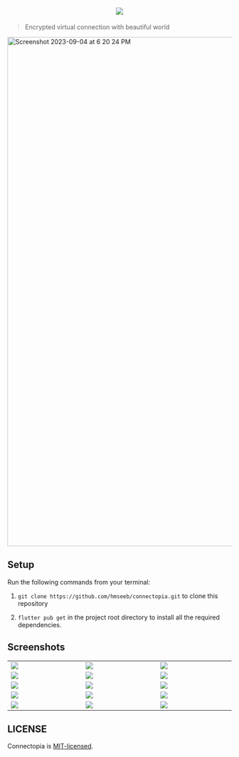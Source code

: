 <h1 align="center">
  <img src="https://capsule-render.vercel.app/api?type=waving&color=gradient&height=200&section=header&text=Connectopia&fontSize=80&fontAlignY=35&animation=twinkling&fontColor=gradient" />
</h1>

> Encrypted virtual connection with beautiful world <br />

<img width="1143" alt="Screenshot 2023-09-04 at 6 20 24 PM" src="https://github.com/hmseeb/connectopia/assets/74695355/a6a2c0a6-946d-4a72-89b6-1c25dbea9132">

## Setup

Run the following commands from your terminal:

1. `git clone https://github.com/hmseeb/connectopia.git` to clone this repository

2. `flutter pub get` in the project root directory to install all the required dependencies.

## Screenshots

<table width="100%">
  <tbody>
    <tr>
      <td width="1%"><img src="https://github.com/hmseeb/connectopia/assets/74695355/2a408ece-6a84-4e7d-b1bf-2caff45bd5e8"/></td>
      <td width="1%"><img src="https://github.com/hmseeb/connectopia/assets/74695355/8f5a1e5f-6cc6-4c64-889c-53cdb2df0705"/></td>
       <td width="1%"><img src="https://github.com/hmseeb/connectopia/assets/74695355/a2d53baf-c7f5-495a-9ac9-efbfe8604962"/></td>
    </tr>
    <tr>
      <td width="1%"><img src="https://github.com/hmseeb/connectopia/assets/74695355/0f24e27f-9673-4ec9-b0a0-12e52a4592e9"/></td>
      <td width="1%"><img src="https://github.com/hmseeb/connectopia/assets/74695355/3779ee08-67c2-433f-a3b5-3fb5036a1a18"/></td>
       <td width="1%"><img src="https://github.com/hmseeb/connectopia/assets/74695355/df123544-445d-424e-904d-860445f73053"/></td>
    </tr>
    <tr>
      <td width="1%"><img src="https://github.com/hmseeb/connectopia/assets/74695355/162a8a61-01d0-4c6e-a1d4-693e9ffcd1d6"/></td>
      <td width="1%"><img src="https://github.com/hmseeb/connectopia/assets/74695355/a1ac1769-651c-4915-a2bf-6641704fad9d"/></td>
       <td width="1%"><img src="https://github.com/hmseeb/connectopia/assets/74695355/32a47399-f5ba-43b5-902b-88e87bc474fe"/></td>
    </tr>
        <tr>
      <td width="1%"><img src="https://github.com/hmseeb/connectopia/assets/74695355/a589dad9-8b37-463a-965f-e047a15304a5"/></td>
      <td width="1%"><img src="https://github.com/hmseeb/connectopia/assets/74695355/d89093cd-4c74-4ec7-974c-330517a90449"/></td>
      <td width="1%"><img src="https://github.com/hmseeb/connectopia/assets/74695355/5addb64f-e9b8-4f4f-b943-ad3e92f69c33"/></td>
    </tr>
        <tr>
        <td width="1%"><img src="https://github.com/hmseeb/connectopia/assets/74695355/1b1f44cb-f453-418d-81c6-d6e458000934"/></td>
      <td width="1%"><img src="https://github.com/hmseeb/connectopia/assets/74695355/204150e8-e754-4b10-a66d-fda603f3025d"/></td>
      <td width="1%"><img src="https://github.com/hmseeb/connectopia/assets/74695355/aea0c0a8-ecf2-4626-b0d4-cba1548c350a"/></td>
    </tr>

  </tbody>
</table>

## LICENSE

Connectopia is
[MIT-licensed](https://github.com/hmseeb/connectopia/blob/main/LICENSE).
